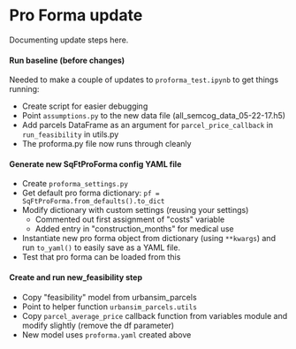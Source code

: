 # Pro Forma update

Documenting update steps here.

#### Run baseline (before changes)
Needed to make a couple of updates to `proforma_test.ipynb` to get things
running:
* Create script for easier debugging
* Point `assumptions.py` to the new data file (all_semcog_data_05-22-17.h5)
* Add parcels DataFrame as an argument for `parcel_price_callback`
in `run_feasibility` in utils.py
* The proforma.py file now runs through cleanly


#### Generate new SqFtProForma config YAML file
* Create `proforma_settings.py`
* Get default pro forma dictionary: `pf = SqFtProForma.from_defaults().to_dict`
* Modify dictionary with custom settings (reusing your settings)
  * Commented out first assignment of "costs" variable
  * Added entry in "construction_months" for medical use
* Instantiate new pro forma object from dictionary (using `**kwargs`) and
run `to_yaml()` to easily save as a YAML file.
* Test that pro forma can be loaded from this


#### Create and run new_feasibility step
* Copy "feasibility" model from urbansim_parcels
* Point to helper function `urbansim_parcels.utils`
* Copy `parcel_average_price` callback function from variables module and
  modify slightly (remove the df parameter)
* New model uses `proforma.yaml` created above




